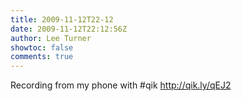 ```yaml
---
title: 2009-11-12T22-12
date: 2009-11-12T22:12:56Z
author: Lee Turner
showtoc: false
comments: true
---
```


Recording from my phone with #qik http://qik.ly/qEJ2

